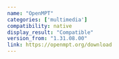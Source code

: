 ```yaml
---
name: "OpenMPT"
categories: ['multimedia']
compatibility: native
display_result: "Compatible"
version_from: "1.31.08.00"
link: https://openmpt.org/download
---
```

